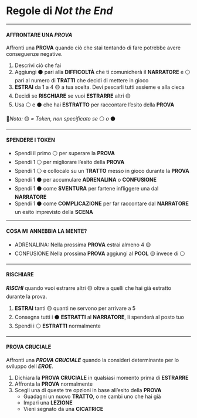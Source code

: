 
# Regole di *Not the End*


---

#### AFFRONTARE UNA _PROVA_

Affronti una **PROVA** quando ciò che stai tentando di fare potrebbe avere conseguenze negative.

1. Descrivi ciò che fai
2. Aggiungi ⚫ pari alla **DIFFICOLTÀ** che ti comunicherà il **NARRATORE** e ⚪ pari al numero di **TRATTI** che decidi di mettere in gioco
3. **ESTRAI** da 1 a 4 🟡 a tua scelta. Devi pescarli tutti assieme e alla cieca
4. Decidi se **RISCHIARE** se vuoi **ESTRARRE** altri 🟡
5. Usa ⚪ e ⚫ che hai **ESTRATTO** per raccontare l’esito della **PROVA**

🔹*Nota:* 🟡 *= Token, non specificato se* ⚪ *o* ⚫

---

#### SPENDERE I TOKEN

* Spendi il primo ⚪ per superare la **PROVA**
* Spendi 1 ⚪ per migliorare l’esito della **PROVA**
* Spendi 1 ⚪ e collocalo su un **TRATTO** messo in gioco durante la **PROVA**
* Spendi 1 ⚫ per accumulare **ADRENALINA** o **CONFUSIONE**
* Spendi 1 ⚫ come **SVENTURA** per fartene infliggere una dal **NARRATORE**
* Spendi 1 ⚫ come **COMPLICAZIONE** per far raccontare dal **NARRATORE** un esito imprevisto della **SCENA**

---

#### COSA MI ANNEBBIA LA MENTE?

- ADRENALINA:  Nella prossima **PROVA** estrai almeno 4 🟡
- CONFUSIONE Nella prossima **PROVA** aggiungi al **POOL** 🟡 invece di ⚪

---

#### RISCHIARE

***RISCHI*** quando vuoi estrarre altri 🟡 oltre a quelli che hai già estratto durante la prova.

1. **ESTRAI** tanti 🟡 quanti ne servono per arrivare a 5
2. Consegna tutti i ⚫ **ESTRATTI** al **NARRATORE**, li spenderà al posto tuo
3. Spendi i ⚪ **ESTRATTI** normalmente

---

#### PROVA CRUCIALE

Affronti una ***PROVA CRUCIALE*** quando la consideri determinante per lo sviluppo dell ***EROE***. 

1. Dichiara la **PROVA CRUCIALE** in qualsiasi momento prima di **ESTRARRE**
2. Affronta la **PROVA** normalmente
3. Scegli una di queste tre opzioni in base all’esito della **PROVA**
	- Guadagni un nuovo **TRATTO**, o ne cambi uno che hai già
	- Impari una **LEZIONE**
	- Vieni segnato da una **CICATRICE**
